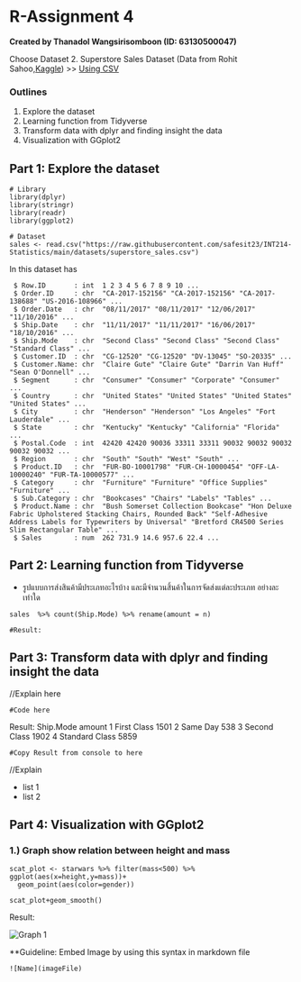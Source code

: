 # R-Assignment 4

**Created by Thanadol Wangsirisomboon (ID: 63130500047)**

Choose Dataset
2. Superstore Sales Dataset (Data from Rohit Sahoo,[Kaggle](https://www.kaggle.com/rohitsahoo/sales-forecasting)) >> [Using CSV](https://raw.githubusercontent.com/safesit23/INT214-Statistics/main/datasets/superstore_sales.csv)


### Outlines
1. Explore the dataset
2. Learning function from Tidyverse
3. Transform data with dplyr and finding insight the data
4. Visualization with GGplot2

## Part 1: Explore the dataset

```
# Library
library(dplyr)
library(stringr)
library(readr)
library(ggplot2)

# Dataset
sales <- read.csv("https://raw.githubusercontent.com/safesit23/INT214-Statistics/main/datasets/superstore_sales.csv")
```

In this dataset has 
```
 $ Row.ID       : int  1 2 3 4 5 6 7 8 9 10 ...
 $ Order.ID     : chr  "CA-2017-152156" "CA-2017-152156" "CA-2017-138688" "US-2016-108966" ...
 $ Order.Date   : chr  "08/11/2017" "08/11/2017" "12/06/2017" "11/10/2016" ...
 $ Ship.Date    : chr  "11/11/2017" "11/11/2017" "16/06/2017" "18/10/2016" ...
 $ Ship.Mode    : chr  "Second Class" "Second Class" "Second Class" "Standard Class" ...
 $ Customer.ID  : chr  "CG-12520" "CG-12520" "DV-13045" "SO-20335" ...
 $ Customer.Name: chr  "Claire Gute" "Claire Gute" "Darrin Van Huff" "Sean O'Donnell" ...
 $ Segment      : chr  "Consumer" "Consumer" "Corporate" "Consumer" ...
 $ Country      : chr  "United States" "United States" "United States" "United States" ...
 $ City         : chr  "Henderson" "Henderson" "Los Angeles" "Fort Lauderdale" ...
 $ State        : chr  "Kentucky" "Kentucky" "California" "Florida" ...
 $ Postal.Code  : int  42420 42420 90036 33311 33311 90032 90032 90032 90032 90032 ...
 $ Region       : chr  "South" "South" "West" "South" ...
 $ Product.ID   : chr  "FUR-BO-10001798" "FUR-CH-10000454" "OFF-LA-10000240" "FUR-TA-10000577" ...
 $ Category     : chr  "Furniture" "Furniture" "Office Supplies" "Furniture" ...
 $ Sub.Category : chr  "Bookcases" "Chairs" "Labels" "Tables" ...
 $ Product.Name : chr  "Bush Somerset Collection Bookcase" "Hon Deluxe Fabric Upholstered Stacking Chairs, Rounded Back" "Self-Adhesive Address Labels for Typewriters by Universal" "Bretford CR4500 Series Slim Rectangular Table" ...
 $ Sales        : num  262 731.9 14.6 957.6 22.4 ...
```


## Part 2: Learning function from Tidyverse

- รูปแบบการส่งสินค้ามีประเภทอะไรบ้าง และมีจำนวนสิ้นค้าในการจัดส่งแต่ละประเภท อย่างละเท่าใด

```
sales  %>% count(Ship.Mode) %>% rename(amount = n)

#Result:

```


## Part 3: Transform data with dplyr and finding insight the data

//Explain here

```
#Code here
```

Result:
       Ship.Mode amount
1    First Class   1501
2       Same Day    538
3   Second Class   1902
4 Standard Class   5859
```
#Copy Result from console to here
```
//Explain

- list 1
- list 2

## Part 4: Visualization with GGplot2
### 1.) Graph show relation between height and mass
```
scat_plot <- starwars %>% filter(mass<500) %>% ggplot(aes(x=height,y=mass))+
  geom_point(aes(color=gender))

scat_plot+geom_smooth()
```
Result:

![Graph 1](graph1.png)

**Guideline:
Embed Image by using this syntax in markdown file
````
![Name](imageFile)
````
